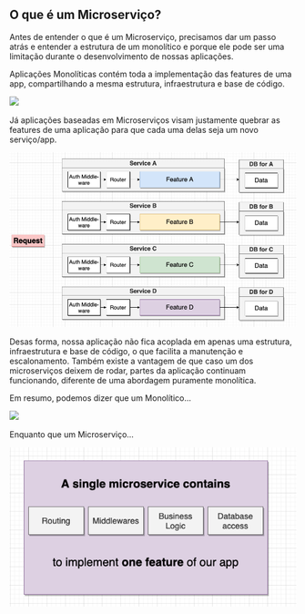 ## O que é um Microserviço?

Antes de entender o que é um Microserviço, precisamos dar um passo atrás e entender a estrutura de um monolítico e porque ele pode ser uma limitação durante o desenvolvimento de nossas aplicações. 

Aplicações Monolíticas contém toda a implementação das features de uma app, compartilhando a mesma estrutura, infraestrutura e base de código. 

![](../images/monolítico.png)

Já aplicações baseadas em Microserviços visam justamente quebrar as features de uma aplicação para que cada uma delas seja um novo serviço/app. 

![](../images/microservico.png)

Desas forma, nossa aplicação não fica acoplada em apenas uma estrutura, infraestrutura e base de código, o que facilita a manutenção e escalonamento. Também existe a vantagem de que caso um dos microserviços deixem de rodar, partes da aplicação continuam funcionando, diferente de uma abordagem puramente monolítica. 

Em resumo, podemos dizer que um Monolítico...

![](../images/resumo_monolítico.png)


Enquanto que um Microserviço...

![](../images/resumo_microservico.png)
